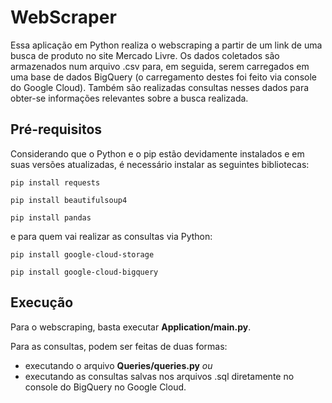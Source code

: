 # WebScraper

Essa aplicação em Python realiza o webscraping a partir de um link de uma busca de produto no site Mercado Livre. Os dados coletados são armazenados num arquivo .csv para, em seguida, serem carregados em uma base de dados BigQuery (o carregamento destes foi feito via console do Google Cloud). Também são realizadas consultas nesses dados para obter-se informações relevantes sobre a busca realizada.

## Pré-requisitos
Considerando que o Python e o pip estão devidamente instalados e em suas versões atualizadas, é necessário instalar as seguintes bibliotecas:
```
pip install requests

pip install beautifulsoup4

pip install pandas
```
e para quem vai realizar as consultas via Python:
```
pip install google-cloud-storage

pip install google-cloud-bigquery
```

## Execução
Para o webscraping, basta executar **Application/main.py**.

Para as consultas, podem ser feitas de duas formas:
- executando o arquivo **Queries/queries.py** _ou_
- executando as consultas salvas nos arquivos .sql diretamente no console do BigQuery no Google Cloud.
